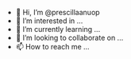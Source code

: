 - 👋 Hi, I’m @prescillaanuop
- 👀 I’m interested in ...
- 🌱 I’m currently learning ...
- 💞️ I’m looking to collaborate on ...
- 📫 How to reach me ...

<!---
prescillaanuop/prescillaanuop is a ✨ special ✨ repository because its `README.md` (this file) appears on your GitHub profile.
You can click the Preview link to take a look at your changes.
--->
